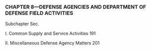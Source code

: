 ### **CHAPTER 8—DEFENSE AGENCIES AND DEPARTMENT OF DEFENSE FIELD ACTIVITIES** ###

Subchapter Sec.

I. Common Supply and Service Activities 191

II. Miscellaneous Defense Agency Matters 201